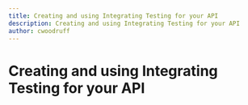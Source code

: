 ```yaml
---
title: Creating and using Integrating Testing for your API
description: Creating and using Integrating Testing for your API
author: cwoodruff
---
```

# Creating and using Integrating Testing for your API